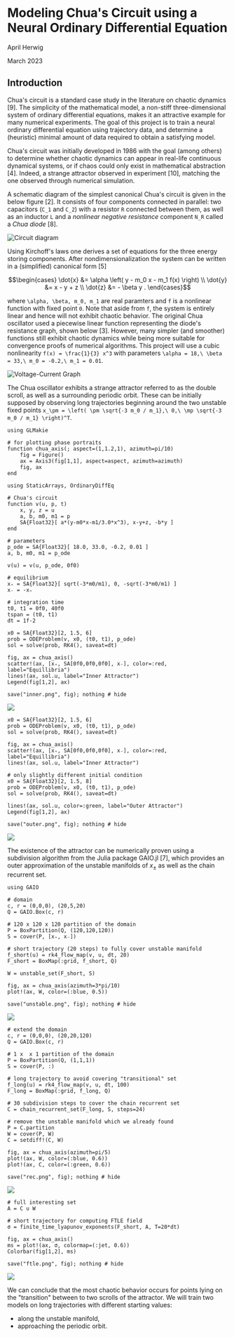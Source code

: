 # Modeling Chua's Circuit using a Neural Ordinary Differential Equation

April Herwig

March 2023

## Introduction

Chua's circuit is a standard case study in the literature on chaotic dynamics [9]. The simplicity of the mathematical model, a non-stiff three-dimensional system of ordinary differential equations, makes it an attractive example for many numerical experiments. The goal of this project is to train a neural ordinary differential equation using trajectory data, and determine a (heuristic) minimal amount of data required to obtain a satisfying model. 

Chua's circuit was initially developed in 1986 with the goal (among others) to determine whether chaotic dynamics can appear in real-life continuous dynamical systems, or if chaos could only exist in mathematical abstraction [4]. Indeed, a strange attractor observed in experiment [10], matching the one observed through numerical simulation. 

A schematic diagram of the simplest canonical Chua's circuit is given in the below figure [2]. It consists of four components connected in parallel: two capacitors (``C_1`` and ``C_2``) with a resistor ``R`` connected between them, as well as an inductor ``L`` and a _nonlinear negative resistance_ component ``N_R`` called a _Chua diode_ [8]. 

![Circuit diagram](assets/Chua's_circuit_with_Chua_diode.svg)

Using Kirchoff's laws one derives a set of equations for the three energy storing components. After nondimensionalization the system can be written in a (simplified) canonical form [5]
```math
\begin{cases}
    \dot{x} &= \alpha \left( y - m_0 x - m_1 f(x) \right) \\
    \dot{y} &= x - y + z \\
    \dot{z} &= - \beta y . 
\end{cases}
```
where ``\alpha, \beta, m_0, m_1`` are real paramters and ``f`` is a nonlinear function with fixed point ``0``. Note that aside from ``f``, the system is entirely linear and hence will not exhibit chaotic behavior. The original Chua oscillator used a piecewise linear function representing the diode's resistance graph, shown below [3]. However, many simpler (and smoother) functions still exhibit chaotic dynamics while being more suitable for convergence proofs of numerical algorithms. This project will use a cubic nonlinearity ``f(x) = \frac{1}{3} x^3`` with parameters ``\alpha = 18,\ \beta = 33,\ m_0 = -0.2,\ m_1 = 0.01``.

![Voltage-Current Graph](assets/Chua_diode_characteristic_curve.svg)

The Chua oscillator exhibits a strange attractor referred to as the double scroll, as well as a surrounding periodic orbit. These can be initially supposed by observing long trajectories beginning around the two unstable fixed points ``x_\pm = \left( \pm \sqrt{-3 m_0 / m_1},\ 0,\ \mp \sqrt{-3 m_0 / m_1} \right)^T``. 


```@example 1
using GLMakie
```

```@example 1
# for plotting phase portraits
function chua_axis(; aspect=(1,1.2,1), azimuth=pi/10)
    fig = Figure()
    ax = Axis3(fig[1,1], aspect=aspect, azimuth=azimuth)
    fig, ax
end
```

```@example 1
using StaticArrays, OrdinaryDiffEq
```

```@example 1
# Chua's circuit
function v(u, p, t)
    x, y, z = u
    a, b, m0, m1 = p
    SA{Float32}[ a*(y-m0*x-m1/3.0*x^3), x-y+z, -b*y ]
end

# parameters
p_ode = SA{Float32}[ 18.0, 33.0, -0.2, 0.01 ]
a, b, m0, m1 = p_ode

v(u) = v(u, p_ode, 0f0)

# equilibrium
x₊ = SA{Float32}[ sqrt(-3*m0/m1), 0, -sqrt(-3*m0/m1) ]
x₋ = -x₊

# integration time
t0, t1 = 0f0, 40f0
tspan = (t0, t1)
dt = 1f-2
```

```@example 1
x0 = SA{Float32}[2, 1.5, 6]
prob = ODEProblem(v, x0, (t0, t1), p_ode)
sol = solve(prob, RK4(), saveat=dt)
```

```@example 1
fig, ax = chua_axis()
scatter!(ax, [x₊, SA[0f0,0f0,0f0], x₋], color=:red, label="Equillibria")
lines!(ax, sol.u, label="Inner Attractor")
Legend(fig[1,2], ax)

save("inner.png", fig); nothing # hide
```

![](inner.png)


```@example 1
x0 = SA{Float32}[2, 1.5, 6]
prob = ODEProblem(v, x0, (t0, t1), p_ode)
sol = solve(prob, RK4(), saveat=dt)

fig, ax = chua_axis()
scatter!(ax, [x₊, SA[0f0,0f0,0f0], x₋], color=:red, label="Equillibria")
lines!(ax, sol.u, label="Inner Attractor")

# only slightly different initial condition
x0 = SA{Float32}[2, 1.5, 8]
prob = ODEProblem(v, x0, (t0, t1), p_ode)
sol = solve(prob, RK4(), saveat=dt)

lines!(ax, sol.u, color=:green, label="Outer Attractor")
Legend(fig[1,2], ax)

save("outer.png", fig); nothing # hide
```

![](outer.png)


The existence of the attractor can be numerically proven using a subdivision algorithm from the Julia package GAIO.jl [7], which provides an outer approximation of the unstable manifolds of $x_\pm$ as well as the chain recurrent set. 


```@example 1
using GAIO
```

```@example 1
# domain
c, r = (0,0,0), (20,5,20)
Q = GAIO.Box(c, r)

# 120 x 120 x 120 partition of the domain
P = BoxPartition(Q, (120,120,120))
S = cover(P, [x₊, x₋])

# short trajectory (20 steps) to fully cover unstable manifold
f_short(u) = rk4_flow_map(v, u, dt, 20)
F_short = BoxMap(:grid, f_short, Q)

W = unstable_set(F_short, S)
```

```@example 1
fig, ax = chua_axis(azimuth=3*pi/10)
plot!(ax, W, color=(:blue, 0.5))

save("unstable.png", fig); nothing # hide
```

![](unstable.png)

```@example 1
# extend the domain
c, r = (0,0,0), (20,20,120)
Q = GAIO.Box(c, r)

# 1 x  x 1 partition of the domain
P = BoxPartition(Q, (1,1,1))
S = cover(P, :)

# long trajectory to avoid covering "transitional" set
f_long(u) = rk4_flow_map(v, u, dt, 100)
F_long = BoxMap(:grid, f_long, Q)

# 30 subdivision steps to cover the chain recurrent set
C = chain_recurrent_set(F_long, S, steps=24)

# remove the unstable manifold which we already found
P = C.partition
W = cover(P, W)
C = setdiff!(C, W)
```

```@example 1
fig, ax = chua_axis(azimuth=pi/5)
plot!(ax, W, color=(:blue, 0.6))
plot!(ax, C, color=(:green, 0.6))

save("rec.png", fig); nothing # hide
```

![](rec.png)


```@example 1
# full interesting set
A = C ∪ W

# short trajectory for computing FTLE field
σ = finite_time_lyapunov_exponents(F_short, A, T=20*dt)
```

```@example 1
fig, ax = chua_axis()
ms = plot!(ax, σ, colormap=(:jet, 0.6))
Colorbar(fig[1,2], ms)

save("ftle.png", fig); nothing # hide
```

![](ftle.png)


We can conclude that the most chaotic behavior occurs for points lying on the "transition" between to two scrolls of the attractor. We will train two models on long trajectories with different starting values: 
- along the unstable manifold,
- approaching the periodic orbit.


